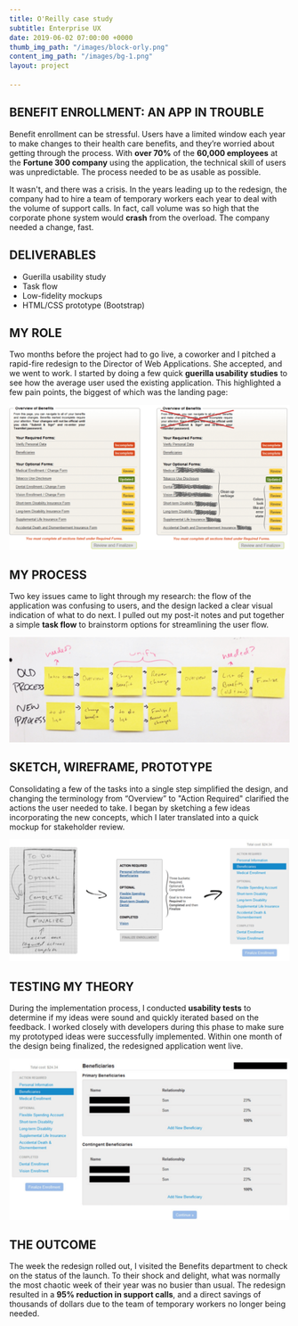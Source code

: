 ```yaml
---
title: O'Reilly case study
subtitle: Enterprise UX
date: 2019-06-02 07:00:00 +0000
thumb_img_path: "/images/block-orly.png"
content_img_path: "/images/bg-1.png"
layout: project

---
```

## BENEFIT ENROLLMENT: AN APP IN TROUBLE

Benefit enrollment can be stressful. Users have a limited window each year to make changes to their health care benefits, and they’re worried about getting through the process. With **over 70%** of the **60,000 employees** at the **Fortune 300 company** using the application, the technical skill of users was unpredictable. The process needed to be as usable as possible.

It wasn't, and there was a crisis. In the years leading up to the redesign, the company had to hire a team of temporary workers each year to deal with the volume of support calls. In fact, call volume was so high that the corporate phone system would **crash** from the overload. The company needed a change, fast.

## DELIVERABLES

* Guerilla usability study
* Task flow
* Low-fidelity mockups
* HTML/CSS prototype (Bootstrap)

## MY ROLE

Two months before the project had to go live, a coworker and I pitched a rapid-fire redesign to the Director of Web Applications. She accepted, and we went to work. I started by doing a few quick **guerilla usability studies** to see how the average user used the existing application. This highlighted a few pain points, the biggest of which was the landing page:

![](/images/screen-original-full.png)

## MY PROCESS

Two key issues came to light through my research: the flow of the application was confusing to users, and the design lacked a clear visual indication of what to do next. I pulled out my post-it notes and put together a simple **task flow** to brainstorm options for streamlining the user flow.

![](/images/screen-taskflow.png)

## SKETCH, WIREFRAME, PROTOTYPE

Consolidating a few of the tasks into a single step simplified the design, and changing the terminology from “Overview” to "Action Required" clarified the actions the user needed to take. I began by sketching a few ideas incorporating the new concepts, which I later translated into a quick mockup for stakeholder review.

![](/images/screen-todo.png)

## TESTING MY THEORY

During the implementation process, I conducted **usability tests** to determine if my ideas were sound and quickly iterated based on the feedback. I worked closely with developers during this phase to make sure my prototyped ideas were successfully implemented. Within one month of the design being finalized, the redesigned application went live.

![](/images/screen-bootstrap.png)

## THE OUTCOME

The week the redesign rolled out, I visited the Benefits department to check on the status of the launch. To their shock and delight, what was normally the most chaotic week of their year was no busier than usual. The redesign resulted in a **95% reduction in support calls**, and a direct savings of thousands of dollars due to the team of temporary workers no longer being needed.